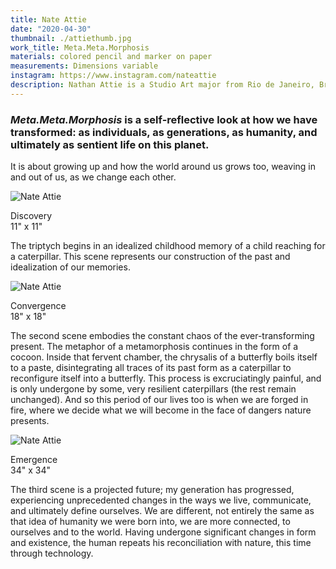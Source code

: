 ```yaml
---
title: Nate Attie
date: "2020-04-30"
thumbnail: ./attiethumb.jpg
work_title: Meta.Meta.Morphosis
materials: colored pencil and marker on paper
measurements: Dimensions variable
instagram: https://www.instagram.com/nateattie
description: Nathan Attie is a Studio Art major from Rio de Janeiro, Brazil who is interested in creating colorful worlds in painted and digital media.
---
```


### _Meta.Meta.Morphosis_ is a self-reflective look at how we have transformed: as individuals, as generations, as humanity, and ultimately as sentient life on this planet.

It is about growing up and how the world around us grows too, weaving in and out of us, as we change each other.

![Nate Attie](./Attie1.jpg)
<p class="piece_title">Discovery<br>11" x 11"</p>


The triptych begins in an idealized childhood memory of a child reaching for a caterpillar. This scene represents our construction of the past and idealization of our memories.

![Nate Attie](./Attie2.jpg)
<p class="piece_title">Convergence<br>18" x 18"</p>

The second scene embodies the constant chaos of the ever-transforming present. The metaphor of a metamorphosis continues in the form of a cocoon. Inside that fervent chamber, the chrysalis of a butterfly boils itself to a paste, disintegrating all traces of its past form as a caterpillar to reconfigure itself into a butterfly. This process is excruciatingly painful, and is only undergone by some, very resilient caterpillars (the rest remain unchanged). And so this period of our lives too is when we are forged in fire, where we decide what we will become in the face of dangers nature presents.

![Nate Attie](./Attie3.jpg)
<p class="piece_title">Emergence<br>34" x 34"</p>

The third scene is a projected future; my generation has progressed, experiencing unprecedented changes in the ways we live, communicate, and ultimately define ourselves. We are different, not entirely the same as that idea of humanity we were born into, we are more connected, to ourselves and to the world. Having undergone significant changes in form and existence, the human repeats his reconciliation with nature, this time through technology.
